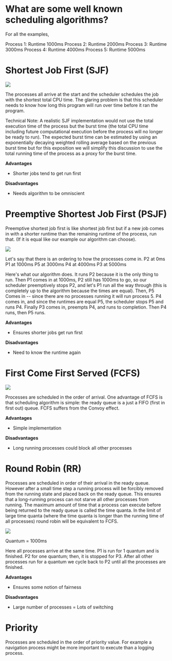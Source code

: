 # What are some well known scheduling algorithms?

For all the examples,

Process 1: Runtime 1000ms
Process 2: Runtime 2000ms
Process 3: Runtime 3000ms
Process 4: Runtime 4000ms
Process 5: Runtime 5000ms

# Shortest Job First (SJF)

![](http://i.imgur.com/jGLvjqT.png)

The processes all arrive at the start and the scheduler schedules the job with the shortest total CPU time. The glaring problem is that this scheduler needs to know how long this program will run over time before it ran the program.

Technical Note: A realistic SJF implementation would not use the total execution time of the process but the burst time (the total CPU time including future computational execution before the process will no longer be ready to run). The expected burst time can be estimated by using an exponentially decaying weighted rolling average based on the previous burst time but for this exposition we will simplify this discussion to use the total running time of the process as a proxy for the burst time.

**Advantages**
* Shorter jobs tend to get run first

**Disadvantages**
* Needs algorithm to be omniscient

# Preemptive Shortest Job First (PSJF)

Preemptive shortest job first is like shortest job first but if a new job comes in with a shorter runtime than the remaining runtime of the process, run that. (If it is equal like our example our algorithm can choose).

![](http://i.imgur.com/jGLvjqT.png)

Let's say that there is an ordering to how the processes come in. 
P2 at 0ms
P1 at 1000ms
P5 at 3000ms
P4 at 4000ms
P3 at 5000ms

Here's what our algorithm does. It runs P2 because it is the only thing to run. Then P1 comes in at 1000ms, P2 still has 1000ms to go, so our scheduler preemptively stops P2, and let's P1 run all the way through (this is completely up to the algorithm because the times are equal). Then, P5 Comes in -- since there are no processes running it will run process 5. P4 comes in, and since the runtimes are equal P5, the scheduler stops P5 and runs P4. Finally P3 comes in, preempts P4, and runs to completion. Then P4 runs, then P5 runs.

**Advantages**
* Ensures shorter jobs get run first

**Disadvantages**
* Need to know the runtime again

# First Come First Served (FCFS)

![](http://i.imgur.com/lcMpUZz.png)

Processes are scheduled in the order of arrival. One advantage of FCFS is that scheduling algorithm is simple: the ready queue is a just a FIFO (first in first out) queue.
FCFS suffers from the Convoy effect.

**Advantages**
* Simple implementation

**Disadvantages**
* Long running processes could block all other processes

# Round Robin (RR)

Processes are scheduled in order of their arrival in the ready queue. However after a small time step a running process will be forcibly removed from the running state and placed back on the ready queue. This ensures that a long-running process can not starve all other processes from running.
The maximum amount of time that a process can execute before being returned to the ready queue is called the time quanta. In the limit of large time quanta (where the time quanta is longer than the running time of all processes) round robin will be equivalent to FCFS.

![](http://i.imgur.com/AlBYi0Y.png)

Quantum = 1000ms

Here all processes arrive at the same time. P1 is run for 1 quantum and is finished. P2 for one quantum; then, it is stopped for P3. After all other processes run for a quantum we cycle back to P2 until all the processes are finished.

**Advantages**
* Ensures some notion of fairness

**Disadvantages**
* Large number of processes = Lots of switching

# Priority

Processes are scheduled in the order of priority value. For example a navigation process might be more important to execute than a logging process.
